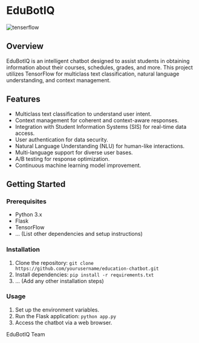 # EduBotIQ

![tenserflow](https://github.com/ismailaib/EduBotIQ/assets/65982831/d8da6f5c-bc63-4fa0-819b-2afb42bcd874)

## Overview

EduBotIQ is an intelligent chatbot designed to assist students in obtaining information about their courses, schedules, grades, and more. This project utilizes TensorFlow for multiclass text classification, natural language understanding, and context management.

## Features

- Multiclass text classification to understand user intent.
- Context management for coherent and context-aware responses.
- Integration with Student Information Systems (SIS) for real-time data access.
- User authentication for data security.
- Natural Language Understanding (NLU) for human-like interactions.
- Multi-language support for diverse user bases.
- A/B testing for response optimization.
- Continuous machine learning model improvement.

## Getting Started

### Prerequisites

- Python 3.x
- Flask
- TensorFlow
- ... (List other dependencies and setup instructions)

### Installation

1. Clone the repository: `git clone https://github.com/yourusername/education-chatbot.git`
2. Install dependencies: `pip install -r requirements.txt`
3. ... (Add any other installation steps)

### Usage

1. Set up the environment variables.
2. Run the Flask application: `python app.py`
3. Access the chatbot via a web browser.


EduBotIQ Team
